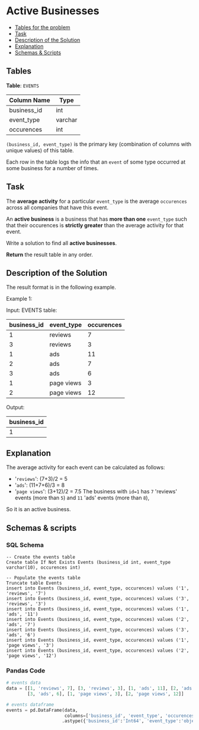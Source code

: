# Active Businesses

- [Tables for the problem](#tables)
- [Task](#task)
- [Description of the Solution](#description-of-the-solution)
- [Explanation](#explanation)
- [Schemas & Scripts](#schemas--scripts)

## Tables 

**Table**: `EVENTS`

| Column Name | Type    |
|-------------|---------|
| business_id | int     |
| event_type  | varchar |
| occurences  | int     | 

`(business_id, event_type)` is the primary key (combination of columns with unique values) of this table.

Each row in the table logs the info that an `event` of some type occurred at some business for a number of times.

## Task

The **average activity** for a particular `event_type` is the average `occurences` across all companies that have 
this event.

An **active business** is a business that has **more than one** `event_type` such that their occurences is 
**strictly greater** than the average activity for that event.

Write a solution to find all **active businesses**.

**Return** the result table in any order.

## Description of the Solution ##

The result format is in the following example.

Example 1:

Input: 
EVENTS table:

| business_id | event_type | occurences |
|-------------|------------|------------|
| 1           | reviews    | 7          |
| 3           | reviews    | 3          |
| 1           | ads        | 11         |
| 2           | ads        | 7          |
| 3           | ads        | 6          |
| 1           | page views | 3          |
| 2           | page views | 12         |

Output: 

| business_id |
|-------------|
| 1           |

## Explanation ##

The average activity for each event can be calculated as follows:
- '`reviews`': (7+3)/2 = 5
- '`ads`': (11+7+6)/3 = 8
- '`page views`': (3+12)/2 = 7.5
The business with `id=1` has `7` 'reviews' events (more than `5`) and `11` 'ads' events (more than `8`), 

So it is an active business.

## Schemas & scripts

### SQL Schema

```genericsql
-- Create the events table
Create table If Not Exists Events (business_id int, event_type varchar(10), occurences int)

-- Populate the events table
Truncate table Events
insert into Events (business_id, event_type, occurences) values ('1', 'reviews', '7')
insert into Events (business_id, event_type, occurences) values ('3', 'reviews', '3')
insert into Events (business_id, event_type, occurences) values ('1', 'ads', '11')
insert into Events (business_id, event_type, occurences) values ('2', 'ads', '7')
insert into Events (business_id, event_type, occurences) values ('3', 'ads', '6')
insert into Events (business_id, event_type, occurences) values ('1', 'page views', '3')
insert into Events (business_id, event_type, occurences) values ('2', 'page views', '12')
```

### Pandas Code

```python
# events data
data = [[1, 'reviews', 7], [3, 'reviews', 3], [1, 'ads', 11], [2, 'ads', 7], 
        [3, 'ads', 6], [1, 'page views', 3], [2, 'page views', 12]]

# events dataframe
events = pd.DataFrame(data, 
                      columns=['business_id', 'event_type', 'occurences']) \
                     .astype({'business_id':'Int64', 'event_type':'object', 'occurences':'Int64'})
```